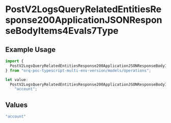 # PostV2LogsQueryRelatedEntitiesResponse200ApplicationJSONResponseBodyItems4Evals7Type

## Example Usage

```typescript
import {
  PostV2LogsQueryRelatedEntitiesResponse200ApplicationJSONResponseBodyItems4Evals7Type,
} from "orq-poc-typescript-multi-env-version/models/operations";

let value:
  PostV2LogsQueryRelatedEntitiesResponse200ApplicationJSONResponseBodyItems4Evals7Type =
    "account";
```

## Values

```typescript
"account"
```